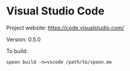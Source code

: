 # Visual Studio Code

Project website: https://code.visualstudio.com/

Version: 0.5.0

To build: 

	spoon build -n=vscode /path/to/spoon.me